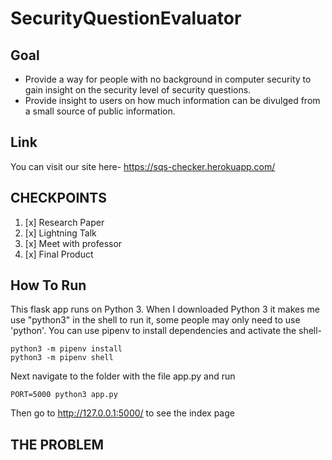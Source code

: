 # SecurityQuestionEvaluator

## Goal
* Provide a way for people with no background in computer security to gain insight on the security level of security questions.  
* Provide insight to users on how much information can be divulged from a small source of public information.

## Link
You can visit our site here- https://sqs-checker.herokuapp.com/

## CHECKPOINTS 
1. [x] Research Paper 
2. [x] Lightning Talk
3. [x] Meet with professor
4. [x] Final Product 


## How To Run
This flask app runs on Python 3.  When I downloaded Python 3 it makes me use "python3" in the shell to run it, some people may only need to use 'python'.  You can use pipenv to install dependencies and activate the shell-

```
python3 -m pipenv install 
python3 -m pipenv shell
```

Next navigate to the folder with the file app.py and run
```
PORT=5000 python3 app.py
```
Then go to http://127.0.0.1:5000/ to see the index page


## THE PROBLEM 
